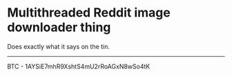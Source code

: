 # Multithreaded Reddit image downloader thing

Does exactly what it says on the tin.

---

BTC - 1AYSiE7mhR9XshtS4mU2rRoAGxN8wSo4tK
